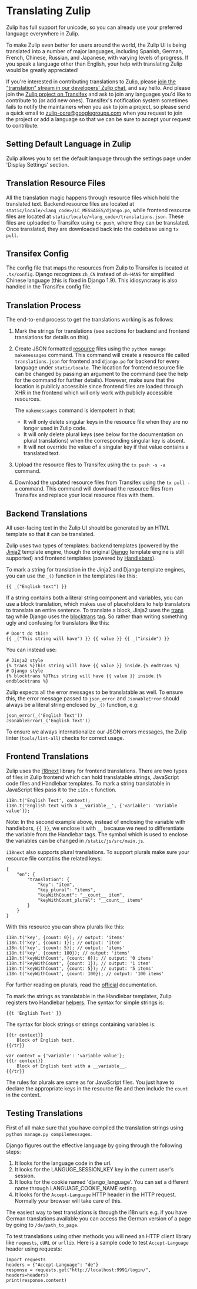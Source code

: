 # Translating Zulip

Zulip has full support for unicode, so you can already use your
preferred language everywhere in Zulip.

To make Zulip even better for users around the world, the Zulip UI is
being translated into a number of major languages, including Spanish,
German, French, Chinese, Russian, and Japanese, with varying levels of
progress.  If you speak a language other than English, your help with
translating Zulip would be greatly appreciated!

If you're interested in contributing translations to Zulip, please
[join the "translation" stream in our developers' Zulip
chat](https://zulip.tabbott.net/#narrow/stream/translation), and say
hello. And please join the [Zulip project on
Transifex](https://www.transifex.com/zulip/zulip/) and ask to join any
languages you'd like to contribute to (or add new ones).  Transifex's
notification system sometimes fails to notify the maintainers when you
ask to join a project, so please send a quick email to
zulip-core@googlegroups.com when you request to join the project or
add a language so that we can be sure to accept your request to
contribute.

## Setting Default Language in Zulip

Zulip allows you to set the default language through the settings
page under 'Display Settings' section.

## Translation Resource Files

All the translation magic happens through resource files which hold
the translated text. Backend resource files are located at
`static/locale/<lang_code>/LC_MESSAGES/django.po`, while frontend
resource files are located at
`static/locale/<lang_code>/translations.json`.  These files are
uploaded to Transifex using `tx push`, where they can be
translated. Once translated, they are downloaded back into the
codebase using `tx pull`.

## Transifex Config

The config file that maps the resources from Zulip to Transifex is
located at `.tx/config`. Django  recognizes `zh_CN` instead of `zh-HANS`
for simplified Chinese language (this is fixed in Django 1.9). This
idiosyncrasy is also handled in the Transifex config file.

## Translation Process

The end-to-end process to get the translations working is as follows:

1. Mark the strings for translations (see sections for backend and
   frontend translations for details on this).

2. Create JSON formatted [resource][] files using the `python manage makemessages`
   command. This command will create a resource file called `translations.json`
   for frontend and `django.po` for backend for every language under
   `static/locale`. The location for frontend resource file can be
   changed by passing an argument to the command (see the help for the
   command for further details). However, make sure that the location
   is publicly accessible since frontend files are loaded through XHR
   in the frontend which will only work with publicly accessible resources.

   The `makemessages` command is idempotent in that:

   - It will only delete singular keys in the resource file when they
     are no longer used in Zulip code.
   - It will only delete plural keys (see below for the documentation
     on plural translations) when the corresponding singular key is
     absent.
   - It will not override the value of a singular key if that value
     contains a translated text.

3. Upload the resource files to Transifex using the `tx push -s -a`
   command.

4. Download the updated resource files from Transifex using the
   `tx pull -a` command. This command will download the resource files
   from Transifex and replace your local resource files with them.

## Backend Translations

All user-facing text in the Zulip UI should be generated by an HTML
template so that it can be translated.

Zulip uses two types of templates: backend templates (powered by the
[Jinja2][] template engine, though the original [Django][] template
engine is still supported) and frontend templates (powered by
[Handlebars][]).

To mark a string for translation in the Jinja2 and Django template
engines, you can use the `_()` function in the templates like this:

```
{{ _("English text") }}
```

If a string contains both a literal string component and variables,
you can use a block translation, which makes use of placeholders to
help translators to translate an entire sentence.  To translate a
block, Jinja2 uses the [trans][] tag while Django uses the
[blocktrans][] tag.  So rather than writing something ugly and
confusing for translators like this:

```
# Don't do this!
{{ _("This string will have") }} {{ value }} {{ _("inside") }}
```

You can instead use:

```
# Jinja2 style
{% trans %}This string will have {{ value }} inside.{% endtrans %}
# Django style
{% blocktrans %}This string will have {{ value }} inside.{% endblocktrans %}
```

Zulip expects all the error messages to be translatable as well.  To
ensure this, the error message passed to `json_error` and `JsonableError`
should always be a literal string enclosed by `_()` function, e.g:

```
json_error(_('English Text'))
JsonableError(_('English Text'))
```

To ensure we always internationalize our JSON errors messages, the
Zulip linter (`tools/lint-all`) checks for correct usage.

## Frontend Translations

Zulip uses the [i18next][] library for frontend translations. There
are two types of files in Zulip frontend which can hold translatable
strings, JavaScript code files and Handlebar templates. To mark a
string translatable in JavaScript files pass it to the `i18n.t` function.

```
i18n.t('English Text', context);
i18n.t('English text with a __variable__', {'variable': 'Variable value'});
```

Note: In the second example above, instead of enclosing the variable with
handlebars, `{{ }}`, we enclose it with `__` because we need to
differentiate the variable from the Handlebar tags. The symbol which is
used to enclose the variables can be changed in `/static/js/src/main.js`.

`i18next` also supports plural translations. To support plurals make
sure your resource file contatins the related keys:

```
{
    "en": {
        "translation": {
            "key": "item",
            "key_plural": "items",
            "keyWithCount": "__count__ item",
            "keyWithCount_plural": "__count__ items"
        }
    }
}
```

With this resource you can show plurals like this:

```
i18n.t('key', {count: 0}); // output: 'items'
i18n.t('key', {count: 1}); // output: 'item'
i18n.t('key', {count: 5}); // output: 'items'
i18n.t('key', {count: 100}); // output: 'items'
i18n.t('keyWithCount', {count: 0}); // output: '0 items'
i18n.t('keyWithCount', {count: 1}); // output: '1 item'
i18n.t('keyWithCount', {count: 5}); // output: '5 items'
i18n.t('keyWithCount', {count: 100}); // output: '100 items'
```

For further reading on plurals, read the [official] documentation.

To mark the strings as translatable in the Handlebar templates, Zulip
registers two Handlebar [helpers][]. The syntax for simple strings is:

```
{{t 'English Text' }}
```

The syntax for block strings or strings containing variables is:

```
{{tr context}}
    Block of English text.
{{/tr}}

var context = {'variable': 'variable value'};
{{tr context}}
    Block of English text with a __variable__.
{{/tr}}
```

The rules for plurals are same as for JavaScript files. You just have
to declare the appropriate keys in the resource file and then include the
`count` in the context.


[Django]: https://docs.djangoproject.com/en/1.9/topics/templates/#the-django-template-language
[Jinja2]: http://jinja.pocoo.org/
[Handlebars]: http://handlebarsjs.com/
[trans]: http://jinja.pocoo.org/docs/dev/templates/#i18n
[blocktrans]: https://docs.djangoproject.com/en/1.8/topics/i18n/translation/#std:templatetag-blocktrans
[i18next]: http://i18next.com
[official]: http://i18next.com/translate/pluralSimple/
[helpers]: http://handlebarsjs.com/block_helpers.html
[resource]: http://i18next.com/translate/

## Testing Translations

First of all make sure that you have compiled the translation strings
using `python manage.py compilemessages`.

Django figures out the effective language by going through the
following steps:

1. It looks for the language code in the url.
2. It looks for the LANGUGE_SESSION_KEY key in the current user's
session.
3. It looks for the cookie named 'django_language'. You can set a
different name through LANGUAGE_COOKIE_NAME setting.
4. It looks for the `Accept-Language` HTTP header in the HTTP request.
Normally your browser will take care of this.

The easiest way to test translations is through the i18n urls e.g. if
you have German translations available you can access the German
version of a page by going to `/de/path_to_page`.

To test translations using other methods you will need an HTTP client
library like `requests`, `cURL` or `urllib`. Here is a sample code to
test `Accept-Language` header using requests:

```
import requests
headers = {"Accept-Language": "de"}
response = requests.get("http://localhost:9991/login/", headers=headers)
print(response.content)
```
